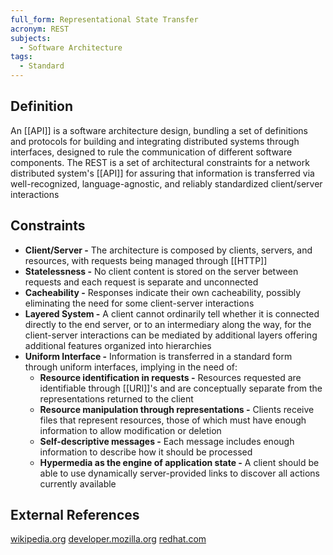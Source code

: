 ```yaml
---
full_form: Representational State Transfer
acronym: REST
subjects:
  - Software Architecture
tags:
  - Standard
---
```


## Definition
An [[API]] is a software architecture design, bundling a set of definitions and protocols for building and integrating distributed systems through interfaces, designed to rule the communication of different software components. The REST is a set of architectural constraints for a network distributed system's [[API]] for assuring that information is transferred via well-recognized, language-agnostic, and reliably standardized client/server interactions

## Constraints
- **Client/Server -** The architecture is composed by clients, servers, and resources, with requests being managed through [[HTTP]]
- **Statelessness -** No client content is stored on the server between requests and each request is separate and unconnected
- **Cacheability -** Responses indicate their own cacheability, possibly eliminating the need for some client-server interactions
- **Layered System -** A client cannot ordinarily tell whether it is connected directly to the end server, or to an intermediary along the way, for the client-server interactions can be mediated by additional layers offering additional features organized into hierarchies
- **Uniform Interface -** Information is transferred in a standard form through uniform interfaces, implying in the need of:
	- **Resource identification in requests -** Resources requested are identifiable through [[URI]]'s and are conceptually separate from the representations returned to the client
	- **Resource manipulation through representations -** Clients receive files that represent resources, those of which must have enough information to allow modification or deletion
	- **Self-descriptive messages -** Each message includes enough information to describe how it should be processed
	- **Hypermedia as the engine of application state -** A client should be able to use dynamically server-provided links to discover all actions currently available
	
## External References
[wikipedia.org](https://en.wikipedia.org/wiki/REST)
[developer.mozilla.org](https://developer.mozilla.org/en-US/docs/Glossary/REST)
[redhat.com](https://www.redhat.com/en/topics/api/what-is-a-rest-api)
